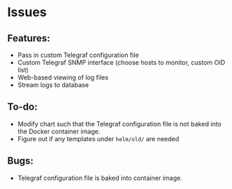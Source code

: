 # Issues

## Features:
* Pass in custom Telegraf configuration file
* Custom Telegraf SNMP interface (choose hosts to monitor, custom OID list)
* Web-based viewing of log files 
* Stream logs to database

## To-do:
* Modify chart such that the Telegraf configuration file is not baked into the Docker container image.
* Figure out if any templates under `helm/old/` are needed

## Bugs:
* Telegraf configuration file is baked into container image.
